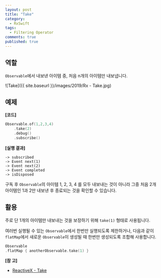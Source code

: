 ```yaml
---
layout: post
title: "Take"
category: 
  - RxSwift
tags: 
  - Filtering Operator
comments: true
published: true
---
```


## 역할
`Observable`에서 내보낸 아이템 중, 처음 n개의 아이템만 내보냅니다.

![Take]({{ site.baseurl }}/images/2019/Rx - Take.jpg)

## 예제

**[코드]**

```swift
Observable.of(1,2,3,4)
	.take(2)
	.debug()
	.subscribe()
```

**[실행 결과]**

```
-> subscribed
-> Event next(1)
-> Event next(2)
-> Event completed
-> isDisposed
```

구독 후 `Observable`의 아이템 1, 2, 3, 4 를 모두 내보내는 것이 아니라 그중 처음 2개 아이템인 1과 2만 내보낸 후 종료되는 것을 확인할 수 있습니다.

## 활용
주로 단 1개의 아이템만 내보내는 것을 보장하기 위해 `take(1)` 형태로 사용됩니다.

여러번 실행될 수 있는 `Observable`에서 한번만 실행되도록 제한하거나, 다음과 같이 `flatMap`에서 새로운 `Observable`이 생성될 때 한번만 생성되도록 조합해 사용합니다.

```swift
Observable
.flatMap { anotherObservable.take(1) }
```

**[참 고]**

- [ReactiveX - Take](http://reactivex.io/documentation/operators/take.html)